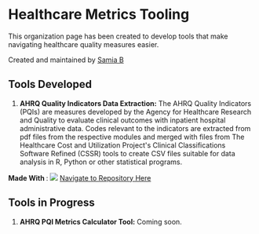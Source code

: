 # Healthcare Metrics Tooling

This organization page has been created to develop tools that make navigating healthcare quality measures easier. 

Created and maintained by [Samia B](https://github.com/samiaab1990) 

## Tools Developed 
1. <b>AHRQ Quality Indicators Data Extraction:</b>
The AHRQ Quality Indicators (PQIs) are measures developed by the Agency for Healthcare Research and Quality to evaluate clinical outcomes with inpatient hospital administrative data. Codes relevant to the indicators are extracted from pdf files from the respective modules and merged with files from The Healthcare Cost and Utilization Project's Clinical Classifications Software Refined (CSSR) tools to create CSV files suitable for data analysis in R, Python or other statistical programs.

<b> Made With </b>: <img src="https://cdn.jsdelivr.net/gh/devicons/devicon/icons/r/r-original.svg" />
[Navigate to Repository Here](https://github.com/samiaab1990/AHRQ-Quality-Indicators-CSV)

## Tools in Progress
1. <b> AHRQ PQI Metrics Calculator Tool:</b> Coming soon. 

